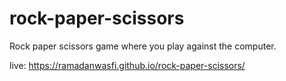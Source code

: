 # rock-paper-scissors

Rock paper scissors game where you play against the computer.

live: https://ramadanwasfi.github.io/rock-paper-scissors/